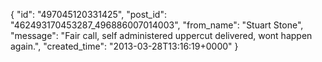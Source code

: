  {
   "id": "497045120331425",
   "post_id": "462493170453287_496886007014003",
   "from_name": "Stuart Stone",
   "message": "Fair call, self administered uppercut delivered, wont happen again.",
   "created_time": "2013-03-28T13:16:19+0000"
 }
